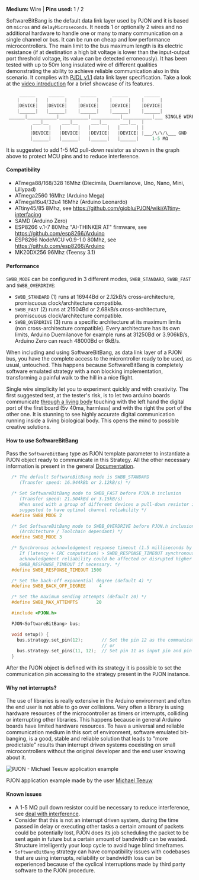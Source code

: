 
**Medium:** Wire |
**Pins used:** 1 / 2

SoftwareBitBang is the default data link layer used by PJON and it is based on `micros` and `delayMicroseconds`. It needs 1 or optionally 2 wires and no additional hardware to handle one or many to many communication on a single channel or bus. It can be run on cheap and low performance microcontrollers. The main limit to the bus maximum length is its electric resistance (if at destination a high bit voltage is lower than the input-output port threshold voltage, its value can be detected erroneously). It has been tested with up to 50m long insulated wire of different qualities demonstrating the ability to achieve reliable communication also in this scenario. It complies with [PJDL v1.1](/strategies/SoftwareBitBang/specification/PJDL-specification-v1.1.md) data link layer specification. Take a look at the [video introduction](https://www.youtube.com/watch?v=Vg5aSlD-VCU) for a brief showcase of its features.
```cpp  
     ______     ______      ______      ______      ______
    |      |   |      |    |      |    |      |    |      |  
    |DEVICE|   |DEVICE|    |DEVICE|    |DEVICE|    |DEVICE|  
    |______|   |______|    |______|    |______|    |______|    
 ______|___________|___________|___________|___________|___ SINGLE WIRE BUS
          ___|__     ___|__     ___|__     ___|__  |
         |      |   |      |   |      |   |      | |      
         |DEVICE|   |DEVICE|   |DEVICE|   |DEVICE| |___/\/\/\___ GND     
         |______|   |______|   |______|   |______|     1-5 MΩ
```
It is suggested to add 1-5 MΩ pull-down resistor as shown in the graph above to protect MCU pins and to reduce interference.

#### Compatibility
- ATmega88/168/328 16Mhz (Diecimila, Duemilanove, Uno, Nano, Mini, Lillypad)
- ATmega2560 16Mhz (Arduino Mega)
- ATmega16u4/32u4 16Mhz (Arduino Leonardo)
- ATtiny45/85 8Mhz, see https://github.com/gioblu/PJON/wiki/ATtiny-interfacing
- SAMD (Arduino Zero)
- ESP8266 v.1-7 80Mhz "AI-THINKER AT" firmware, see https://github.com/esp8266/Arduino
- ESP8266 NodeMCU v0.9-1.0 80Mhz, see https://github.com/esp8266/Arduino
- MK20DX256 96Mhz (Teensy 3.1)

#### Performance
`SWBB_MODE` can be configured in 3 different modes, `SWBB_STANDARD`, `SWBB_FAST` and `SWBB_OVERDRIVE`:
- `SWBB_STANDARD` (1) runs at 16944Bd or 2.12kB/s cross-architecture, promiscuous clock/architecture compatible.
- `SWBB_FAST` (2) runs at 21504Bd or 2.68kB/s cross-architecture, promiscuous clock/architecture compatible.
- `SWBB_OVERDRIVE` (3) runs a specific architecture at its maximum limits (non cross-architecture compatible). Every architecture has its own limits, Arduino Duemilanove for example runs at 31250Bd or 3.906kB/s, Arduino Zero can reach 48000Bd or 6kB/s.

When including and using SoftwareBitBang, as data link layer of a PJON bus, you have the complete access to the microntroller ready to be used, as usual, untouched. This happens because SoftwareBitBang is completely software emulated strategy with a non blocking implementation, transforming a painful walk to the hill in a nice flight.

Single wire simplicity let you to experiment quickly and with creativity. The first suggested test, at the tester's risk, is to let two arduino boards communicate [through a living body](https://www.youtube.com/watch?v=caMit7nzJsM) touching with the left hand the digital port of the first board (5v 40ma, harmless) and with the right the port of the other one. It is stunning to see highly accurate digital communication running inside a living biological body. This opens the mind to possible creative solutions.

#### How to use SoftwareBitBang
Pass the `SoftwareBitBang` type as PJON template parameter to instantiate a PJON object ready to communicate in this Strategy. All the other necessary information is present in the general [Documentation](/documentation).
```cpp  
  /* The default SoftwareBitBang mode is SWBB_STANDARD
     (Transfer speed: 16.944kBb or 2.12kB/s) */

  /* Set SoftwareBitBang mode to SWBB_FAST before PJON.h inclusion
     (Transfer speed: 21.504kBd or 3.15kB/s)
     When used with a group of different devices a pull-down resistor is
     suggested to have optimal channel reliability */
  #define SWBB_MODE 2

  /* Set SoftwareBitBang mode to SWBB_OVERDRIVE before PJON.h inclusion
     (Architecture / Toolchain dependant) */
  #define SWBB_MODE 3

  /* Synchronous acknowledgement response timeout (1.5 milliseconds by default)
     If (latency + CRC computation) > SWBB_RESPONSE_TIMEOUT synchronous
     acknowledgement reliability could be affected or disrupted higher
     SWBB_RESPONSE_TIMEOUT if necessary. */
  #define SWBB_RESPONSE_TIMEOUT 1500

  /* Set the back-off exponential degree (default 4) */
  #define SWBB_BACK_OFF_DEGREE     4

  /* Set the maximum sending attempts (default 20) */
  #define SWBB_MAX_ATTEMPTS       20

  #include <PJON.h>

  PJON<SoftwareBitBang> bus;

  void setup() {
    bus.strategy.set_pin(12);       // Set the pin 12 as the communication pin
                                    // or
    bus.strategy.set_pins(11, 12);  // Set pin 11 as input pin and pin 12 as output pin  
  }

```
After the PJON object is defined with its strategy it is possible to set the communication pin accessing to the strategy present in the PJON instance.

#### Why not interrupts?
The use of libraries is really extensive in the Arduino environment and often the end user is not able to go over collisions. Very often a library is using hardware resources of the microcontroller as timers or interrupts, colliding or interrupting other libraries. This happens because in general Arduino boards have limited hardware resources. To have a universal and reliable communication medium in this sort of environment, software emulated bit-banging, is a good, stable and reliable solution that leads to "more predictable" results than interrupt driven systems coexisting on small microcontrollers without the original developer and the end user knowing about it.

![PJON - Michael Teeuw application example](http://33.media.tumblr.com/0065c3946a34191a2836c405224158c8/tumblr_inline_nvrbxkXo831s95p1z_500.gif)

PJON application example made by the user [Michael Teeuw](http://michaelteeuw.nl/post/130558526217/pjon-my-son)

#### Known issues
- A 1-5 MΩ pull down resistor could be necessary to reduce interference, see [deal with interference](https://github.com/gioblu/PJON/wiki/Deal-with-interference).
- Consider that this is not an interrupt driven system, during the time passed
in delay or executing other tasks a certain amount of packets could be potentially
lost, PJON does its job scheduling the packet
to be sent again in future but a certain amount of bandwidth can be wasted. Structure intelligently
your loop cycle to avoid huge blind timeframes.
- `SoftwareBitBang` strategy can have compatibility issues with codebases that
are using interrupts, reliability or bandwidth loss can be experienced because of the cyclical
interruptions made by third party software to the PJON procedure.
